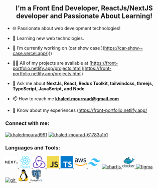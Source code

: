 <h2 align="center">I'm a Front End Developer, ReactJs/NextJS developer and Passionate About Learning!</h2>

- 🌐 Passionate about web development technologies!

- 🚀 Learning new web technologies.   

- 🔭 I’m currently working on (car show case )(https://car-show--case.vercel.app/)))

- 👨‍💻 All of my projects are available at [https://front-portfolio.netlify.app/projects.html](https://front-portfolio.netlify.app/projects.html)

- 💬 Ask me about **NextJs, React, Redux Toolkit, tailwindcss, threejs, TypeScript, JavaScript, and Node**

- 📫 How to reach me **khaled.mourraad@gmail.com**

- 📄 Know about my experiences (https://front-portfolio.netlify.app/

<h3 align="left">Connect with me:</h3>
<p align="left">
<a href="https://twitter.com/khaledmourad991" target="blank"><img align="center" src="https://raw.githubusercontent.com/rahuldkjain/github-profile-readme-generator/master/src/images/icons/Social/twitter.svg" alt="khaledmourad991" height="30" width="40" /></a>
<a href="https://linkedin.com/in/khaled-mourad-61783a1b1" target="blank"><img align="center" src="https://raw.githubusercontent.com/rahuldkjain/github-profile-readme-generator/master/src/images/icons/Social/linked-in-alt.svg" alt="khaled-mourad-61783a1b1" height="30" width="40" /></a>
<!-- <a href="https://www.codewars.com/users/Khaled%20%20Mourad" target="blank"><img align="center" src="https://www.codewars.com/packs/assets/logo.61192cf7.svg" alt="khaled-mourad-codewors" height="30" width="40" /></a>
</p> -->



<h3 align="left">Languages and Tools:</h3>
<p align="left"> 
     <a href="https://nextjs.org/" target="_blank" rel="noreferrer"> <img src="https://github.com/devicons/devicon/blob/master/icons/nextjs/nextjs-original-wordmark.svg" alt="next" width="40" height="40"/> </a><a href="https://reactjs.org/" target="_blank" rel="noreferrer"> <img src="https://raw.githubusercontent.com/devicons/devicon/master/icons/react/react-original-wordmark.svg" alt="react" width="40" height="40"/> </a> <a href="https://redux.js.org" target="_blank" rel="noreferrer"> <img src="https://raw.githubusercontent.com/devicons/devicon/master/icons/redux/redux-original.svg" alt="redux" width="40" height="40"/> </a><a href="https://developer.mozilla.org/en-US/docs/Web/JavaScript" target="_blank" rel="noreferrer"> <img src="https://raw.githubusercontent.com/devicons/devicon/master/icons/javascript/javascript-original.svg" alt="javascript" width="40" height="40"/> </a>
<a href="https://developer.mozilla.org/en-US/docs/Web/typescript" target="_blank" rel="noreferrer"> <img src="https://raw.githubusercontent.com/devicons/devicon/master/icons/typescript/typescript-original.svg" alt="Typescript" width="40" height="40"/> </a>  <a href="https://aws.amazon.com" target="_blank" rel="noreferrer"> <img src="https://raw.githubusercontent.com/devicons/devicon/master/icons/amazonwebservices/amazonwebservices-original-wordmark.svg" alt="aws" width="40" height="40"/> </a> <a  target="_blank" rel="noreferrer"> <img src="https://github.com/devicons/devicon/blob/master/icons/tailwindcss/tailwindcss-original.svg" alt="tailwind css" width="40" height="40"/> </a> <a href="https://www.chartjs.org" target="_blank" rel="noreferrer"> <img src="https://www.chartjs.org/media/logo-title.svg" alt="chartjs" width="40" height="40"/> </a> <a href="https://www.docker.com/" target="_blank" rel="noreferrer"> <img src="https://raw.githubusercontent.com/devicons/devicon/master/icons/docker/docker-original-wordmark.svg" alt="docker" width="40" height="40"/> </a> <a href="https://www.figma.com/" target="_blank" rel="noreferrer"> <img src="https://www.vectorlogo.zone/logos/figma/figma-icon.svg" alt="figma" width="40" height="40"/> </a> <a href="https://git-scm.com/" target="_blank" rel="noreferrer"> <img src="https://www.vectorlogo.zone/logos/git-scm/git-scm-icon.svg" alt="git" width="40" height="40"/> </a>  <a href="https://www.linux.org/" target="_blank" rel="noreferrer"> <img src="https://raw.githubusercontent.com/devicons/devicon/master/icons/linux/linux-original.svg" alt="linux" width="40" height="40"/> </a> <a href="https://www.postgresql.org" target="_blank" rel="noreferrer"> <img src="https://raw.githubusercontent.com/devicons/devicon/master/icons/postgresql/postgresql-original-wordmark.svg" alt="postgresql" width="40" height="40"/> </a>  </p>

